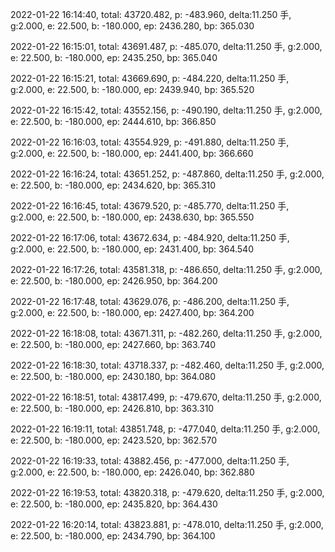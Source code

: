 2022-01-22 16:14:40, total: 43720.482, p: -483.960, delta:11.250 手, g:2.000, e: 22.500, b: -180.000, ep: 2436.280, bp: 365.030

2022-01-22 16:15:01, total: 43691.487, p: -485.070, delta:11.250 手, g:2.000, e: 22.500, b: -180.000, ep: 2435.250, bp: 365.040

2022-01-22 16:15:21, total: 43669.690, p: -484.220, delta:11.250 手, g:2.000, e: 22.500, b: -180.000, ep: 2439.940, bp: 365.520

2022-01-22 16:15:42, total: 43552.156, p: -490.190, delta:11.250 手, g:2.000, e: 22.500, b: -180.000, ep: 2444.610, bp: 366.850

2022-01-22 16:16:03, total: 43554.929, p: -491.880, delta:11.250 手, g:2.000, e: 22.500, b: -180.000, ep: 2441.400, bp: 366.660

2022-01-22 16:16:24, total: 43651.252, p: -487.860, delta:11.250 手, g:2.000, e: 22.500, b: -180.000, ep: 2434.620, bp: 365.310

2022-01-22 16:16:45, total: 43679.520, p: -485.770, delta:11.250 手, g:2.000, e: 22.500, b: -180.000, ep: 2438.630, bp: 365.550

2022-01-22 16:17:06, total: 43672.634, p: -484.920, delta:11.250 手, g:2.000, e: 22.500, b: -180.000, ep: 2431.400, bp: 364.540

2022-01-22 16:17:26, total: 43581.318, p: -486.650, delta:11.250 手, g:2.000, e: 22.500, b: -180.000, ep: 2426.950, bp: 364.200

2022-01-22 16:17:48, total: 43629.076, p: -486.200, delta:11.250 手, g:2.000, e: 22.500, b: -180.000, ep: 2427.400, bp: 364.200

2022-01-22 16:18:08, total: 43671.311, p: -482.260, delta:11.250 手, g:2.000, e: 22.500, b: -180.000, ep: 2427.660, bp: 363.740

2022-01-22 16:18:30, total: 43718.337, p: -482.460, delta:11.250 手, g:2.000, e: 22.500, b: -180.000, ep: 2430.180, bp: 364.080

2022-01-22 16:18:51, total: 43817.499, p: -479.670, delta:11.250 手, g:2.000, e: 22.500, b: -180.000, ep: 2426.810, bp: 363.310

2022-01-22 16:19:11, total: 43851.748, p: -477.040, delta:11.250 手, g:2.000, e: 22.500, b: -180.000, ep: 2423.520, bp: 362.570

2022-01-22 16:19:33, total: 43882.456, p: -477.000, delta:11.250 手, g:2.000, e: 22.500, b: -180.000, ep: 2426.040, bp: 362.880

2022-01-22 16:19:53, total: 43820.318, p: -479.620, delta:11.250 手, g:2.000, e: 22.500, b: -180.000, ep: 2435.820, bp: 364.430

2022-01-22 16:20:14, total: 43823.881, p: -478.010, delta:11.250 手, g:2.000, e: 22.500, b: -180.000, ep: 2434.790, bp: 364.100